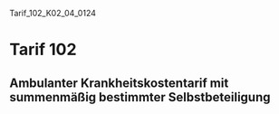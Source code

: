 Tarif_102_K02_04_0124
# Tarif 102

## Ambulanter Krankheitskostentarif mit summenmäßig bestimmter Selbstbeteiligung